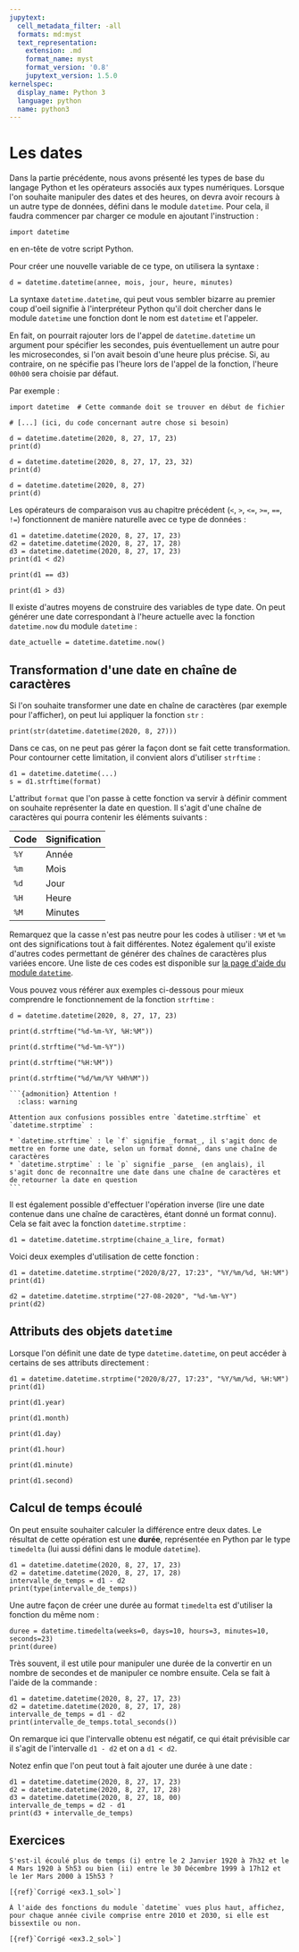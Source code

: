 ```yaml
---
jupytext:
  cell_metadata_filter: -all
  formats: md:myst
  text_representation:
    extension: .md
    format_name: myst
    format_version: '0.8'
    jupytext_version: 1.5.0
kernelspec:
  display_name: Python 3
  language: python
  name: python3
---
```


# Les dates

Dans la partie précédente, nous avons présenté les types de base du langage Python et les opérateurs associés aux types numériques.
Lorsque l'on souhaite manipuler des dates et des heures, on devra avoir recours à un autre type de données, défini dans le module `datetime`.
Pour cela, il faudra commencer par charger ce module en ajoutant l'instruction :

```{code-cell}
import datetime
```

en en-tête de votre script Python.

Pour créer une nouvelle variable de ce type, on utilisera la syntaxe :

```
d = datetime.datetime(annee, mois, jour, heure, minutes)
```

La syntaxe `datetime.datetime`, qui peut vous sembler bizarre au premier coup d'oeil signifie à l'interpréteur Python qu'il doit chercher dans le module `datetime` une fonction dont le nom est `datetime` et l'appeler.

En fait, on pourrait rajouter lors de l'appel de `datetime.datetime` un argument pour spécifier les secondes, puis éventuellement un autre pour les microsecondes, si l'on avait besoin d'une heure plus précise.
Si, au contraire, on ne spécifie pas l'heure lors de l'appel de la fonction, l'heure `00h00` sera choisie par défaut.

Par exemple :

```{code-cell}
import datetime  # Cette commande doit se trouver en début de fichier

# [...] (ici, du code concernant autre chose si besoin)

d = datetime.datetime(2020, 8, 27, 17, 23)
print(d)
```

```{code-cell}
d = datetime.datetime(2020, 8, 27, 17, 23, 32)
print(d)
```

```{code-cell}
d = datetime.datetime(2020, 8, 27)
print(d)
```

Les opérateurs de comparaison vus au chapitre précédent (`<`, `>`, `<=`, `>=`, `==`, `!=`) fonctionnent de manière naturelle avec ce type de données :

```{code-cell}
d1 = datetime.datetime(2020, 8, 27, 17, 23)
d2 = datetime.datetime(2020, 8, 27, 17, 28)
d3 = datetime.datetime(2020, 8, 27, 17, 23)
print(d1 < d2)
```

```{code-cell}
print(d1 == d3)
```

```{code-cell}
print(d1 > d3)
```

Il existe d'autres moyens de construire des variables de type date.
On peut générer une date correspondant à l'heure actuelle avec la fonction `datetime.now` du module `datetime` :

```{code-cell}
date_actuelle = datetime.datetime.now()
```

## Transformation d'une date en chaîne de caractères

Si l'on souhaite transformer une date en chaîne de caractères (par exemple pour l'afficher), on peut lui appliquer la fonction `str` :

```{code-cell}
print(str(datetime.datetime(2020, 8, 27)))
```

Dans ce cas, on ne peut pas gérer la façon dont se fait cette transformation.
Pour contourner cette limitation, il convient alors d'utiliser `strftime` :

```
d1 = datetime.datetime(...)
s = d1.strftime(format)
```

L'attribut `format` que l'on passe à cette fonction va servir à définir comment on souhaite représenter la date en question.
Il s'agit d'une chaîne de caractères qui pourra contenir les éléments suivants :

| Code | Signification |
|------|---------------|
| `%Y` | Année         |
| `%m` | Mois          |
| `%d` | Jour          |
| `%H` | Heure         |
| `%M` | Minutes       |

Remarquez que la casse n'est pas neutre pour les codes à utiliser : `%M` et `%m` ont des significations tout à fait différentes.
Notez également qu'il existe d'autres codes permettant de générer des chaînes de caractères plus variées encore.
Une liste de ces codes est disponible sur [la page d'aide du module `datetime`](https://docs.python.org/3.5/library/datetime.html#strftime-and-strptime-behavior).

Vous pouvez vous référer aux exemples ci-dessous pour mieux comprendre le fonctionnement de la fonction `strftime` :

```{code-cell}
d = datetime.datetime(2020, 8, 27, 17, 23)

print(d.strftime("%d-%m-%Y, %H:%M"))
```

```{code-cell}
print(d.strftime("%d-%m-%Y"))
```

```{code-cell}
print(d.strftime("%H:%M"))
```

```{code-cell}
print(d.strftime("%d/%m/%Y %Hh%M"))
```

````{margin}
```{admonition} Attention !
  :class: warning

Attention aux confusions possibles entre `datetime.strftime` et `datetime.strptime` :

* `datetime.strftime` : le `f` signifie _format_, il s'agit donc de mettre en forme une date, selon un format donné, dans une chaîne de caractères
* `datetime.strptime` : le `p` signifie _parse_ (en anglais), il s'agit donc de reconnaître une date dans une chaîne de caractères et de retourner la date en question
```
````

Il est également possible d'effectuer l'opération inverse (lire une date contenue dans une chaîne de caractères, étant donné un format connu).
Cela se fait avec la fonction `datetime.strptime` :

```
d1 = datetime.datetime.strptime(chaine_a_lire, format)
```

Voici deux exemples d'utilisation de cette fonction :

```{code-cell}
d1 = datetime.datetime.strptime("2020/8/27, 17:23", "%Y/%m/%d, %H:%M")
print(d1)
```

```{code-cell}
d2 = datetime.datetime.strptime("27-08-2020", "%d-%m-%Y")
print(d2)
```

## Attributs des objets `datetime`

Lorsque l'on définit une date de type `datetime.datetime`, on peut accéder à certains de ses attributs directement :

```{code-cell}
d1 = datetime.datetime.strptime("2020/8/27, 17:23", "%Y/%m/%d, %H:%M")
print(d1)
```

```{code-cell}
print(d1.year)
```

```{code-cell}
print(d1.month)
```

```{code-cell}
print(d1.day)
```

```{code-cell}
print(d1.hour)
```

```{code-cell}
print(d1.minute)
```

```{code-cell}
print(d1.second)
```

## Calcul de temps écoulé

On peut ensuite souhaiter calculer la différence entre deux dates.
Le résultat de cette opération est une **durée**, représentée en Python par le type `timedelta` (lui aussi défini dans le module `datetime`).

```{code-cell}
d1 = datetime.datetime(2020, 8, 27, 17, 23)
d2 = datetime.datetime(2020, 8, 27, 17, 28)
intervalle_de_temps = d1 - d2
print(type(intervalle_de_temps))
```

Une autre façon de créer une durée au format `timedelta` est d'utiliser la fonction du même nom :

```{code-cell}
duree = datetime.timedelta(weeks=0, days=10, hours=3, minutes=10, seconds=23)
print(duree)
```

Très souvent, il est utile pour manipuler une durée de la convertir en un nombre de secondes et de manipuler ce nombre ensuite.
Cela se fait à l'aide de la commande :

```{code-cell}
d1 = datetime.datetime(2020, 8, 27, 17, 23)
d2 = datetime.datetime(2020, 8, 27, 17, 28)
intervalle_de_temps = d1 - d2
print(intervalle_de_temps.total_seconds())
```

On remarque ici que l'intervalle obtenu est négatif, ce qui était prévisible car il s'agit de l'intervalle `d1 - d2` et on a `d1 < d2`.

Notez enfin que l'on peut tout à fait ajouter une durée à une date :

```{code-cell}
d1 = datetime.datetime(2020, 8, 27, 17, 23)
d2 = datetime.datetime(2020, 8, 27, 17, 28)
d3 = datetime.datetime(2020, 8, 27, 18, 00)
intervalle_de_temps = d2 - d1
print(d3 + intervalle_de_temps)
```

## Exercices

```{admonition} **Exercice 3.1**
S'est-il écoulé plus de temps (i) entre le 2 Janvier 1920 à 7h32 et le 4 Mars 1920 à 5h53 ou bien (ii) entre le 30 Décembre 1999 à 17h12 et le 1er Mars 2000 à 15h53 ?

[{ref}`Corrigé <ex3.1_sol>`]
```

```{admonition} **Exercice 3.2**
À l'aide des fonctions du module `datetime` vues plus haut, affichez, pour chaque année civile comprise entre 2010 et 2030, si elle est bissextile ou non.

[{ref}`Corrigé <ex3.2_sol>`]
```
